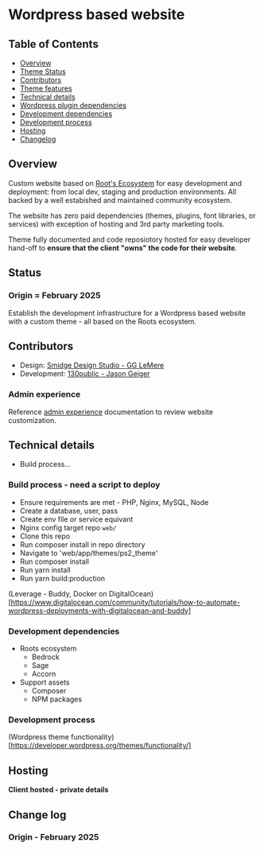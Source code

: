 # Wordpress based website

## Table of Contents
- [Overview](#overview)
- [Theme Status](#theme-status)
- [Contributors](#contributors)
- [Theme features](#theme-features)
- [Technical details](#technical-details)
- [Wordpress plugin dependencies](#wordpress-plugin-dependencies)
- [Development dependencies](#development-dependencies)
- [Development process](#development-process)
- [Hosting](#hosting)
- [Changelog](#changelog)

## Overview
Custom website based on [Root's Ecosystem](https://roots.io/) for easy development and deployment: from local dev, staging and production environments. All backed by a well estabished and maintained community ecosystem. 

The website has zero paid dependencies (themes, plugins, font libraries, or services) with exception of hosting and 3rd party marketing tools.

Theme fully documented and code reposiotory hosted for easy developer hand-off to **ensure that the client "owns" the code for their website**.

## Status
  ### Origin = February 2025
  Establish the development infrastructure for a Wordpress based website with a custom theme - all based on the Roots ecosystem.

## Contributors
  - Design: [Smidge Design Studio - GG LeMere](https://www.smidgedesignstudio.com/)
  - Development: [130public - Jason Geiger](https://130public.net)

### Admin experience
Reference [admin experience](dev/screenshots/admin.md) documentation to review website customization.

## Technical details
  - Build process...

### Build process - need a script to deploy
  - Ensure requirements are met - PHP, Nginx, MySQL, Node
  - Create a database, user, pass
  - Create env file or service equivant
  - Nginx config target repo `web/`
  - Clone this repo
  - Run composer install in repo directory
  - Navigate to 'web/app/themes/ps2_theme'
  - Run composer install
  - Run yarn install
  - Run yarn build:production

(Leverage - Buddy, Docker on DigitalOcean)[https://www.digitalocean.com/community/tutorials/how-to-automate-wordpress-deployments-with-digitalocean-and-buddy]

### Development dependencies
  - Roots ecosystem
    - Bedrock
    - Sage
    - Accorn
  - Support assets
    - Composer
    - NPM packages

### Development process
(Wordpress theme functionality)[https://developer.wordpress.org/themes/functionality/]

## Hosting
  __Client hosted - private details__

## Change log
  ### Origin - February 2025